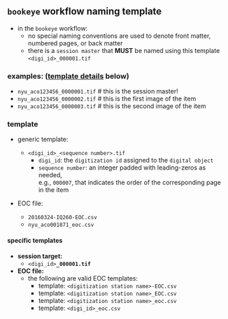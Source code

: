 ## `bookeye` workflow naming template
  * in the `bookeye` workflow:
    * no special naming conventions are used to denote front matter, numbered pages, or back matter
    * there is a `session master` that **MUST** be named using this template `<digi_id>_000001.tif`

### examples: ([template details](#template) below)
  * `nyu_aco123456_0000001.tif`  # this is the session master!
  * `nyu_aco123456_0000002.tif`  # this is the first image  of the item
  * `nyu_aco123456_0000003.tif`  # this is the second image of the item

### template
  * generic template:
    * `<digi_id>_<sequence number>.tif`
      * `digi_id`: the `digitization id` assigned to the `digital object`
      * `sequence number`: an integer padded with leading-zeros as needed,  
         e.g., `000007`, that indicates the order of the corresponding page in the item

  * EOC file:
    * `20160324-IQ260-EOC.csv`
    * `nyu_aco001871_eoc.csv`

#### specific templates
* **session target:**
  * <code><digi_id><b>_000001.tif</b></code>
* **EOC file:**
  * the following are valid EOC templates:
    * template: `<digitization station name>-EOC.csv`
    * template: `<digitization station name>_EOC.csv`
    * template: `<digitization station name>_eoc.csv`
    * template: `<digi_id>_eoc.csv`
